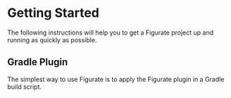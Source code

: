 # Getting Started

The following instructions will help you to get a Figurate project up and running as quickly as possible.

## Gradle Plugin

The simplest way to use Figurate is to apply the Figurate plugin in a Gradle build script.
